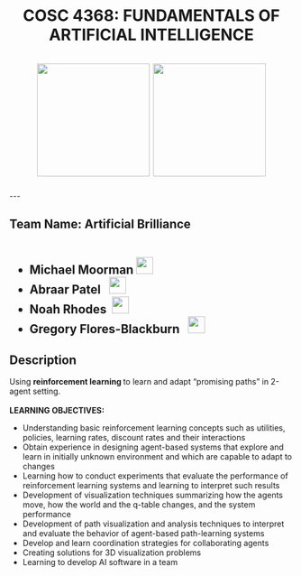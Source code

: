 <div id="header" align="center">
  <h1> COSC 4368: FUNDAMENTALS OF ARTIFICIAL INTELLIGENCE
    <br><br>
   <img src="https://media.giphy.com/media/qgQUggAC3Pfv687qPC/giphy.gif" width="200"/>
   <img src="https://media.giphy.com/media/5k5vZwRFZR5aZeniqb/giphy.gif", width="200"/>
  </h1>
</div>
---

<h2>Team Name: Artificial Brilliance
  <ul><br>
    <li><b>Michael Moorman <img src="https://media.giphy.com/media/m0dmKBkncVETJv2h0S/giphy.gif" width="30px"/></b></li>
    <li><b>Abraar Patel &nbsp <img src="https://media.giphy.com/media/m0dmKBkncVETJv2h0S/giphy.gif" width="30px"/></b></li>
    <li><b>Noah Rhodes &nbsp<img src="https://media.giphy.com/media/m0dmKBkncVETJv2h0S/giphy.gif" width="30px"/></b></li>
  <li> <b>Gregory Flores-Blackburn &nbsp <img src="https://media.giphy.com/media/m0dmKBkncVETJv2h0S/giphy.gif" width="30px"/></b></li>
  </ul>
  </h2>
  
<h2> Description </h2>
 
 Using <b>reinforcement learning </b> to learn and adapt “promising paths” in 2-agent setting.<br>
 <br><b> LEARNING OBJECTIVES:</b>
 <ul>
 <li> Understanding basic reinforcement learning concepts such as utilities, policies, learning rates, discount rates and their interactions </li>
<li>	Obtain experience in designing agent-based systems that explore and learn in initially unknown environment and which are capable to adapt to changes </li> 
<li>	Learning how to conduct experiments that evaluate the performance of reinforcement learning systems and learning to interpret such results </li>
<li>	Development of visualization techniques summarizing how the agents move, how the world and the q-table changes, and the system performance</li>
<li>	Development of path visualization and analysis techniques to interpret and evaluate the behavior of agent-based path-learning systems </li>
<li>Develop and learn coordination strategies for collaborating agents</li>
<li>Creating solutions for 3D visualization problems</li>
<li>Learning to develop AI software in a team</li>
